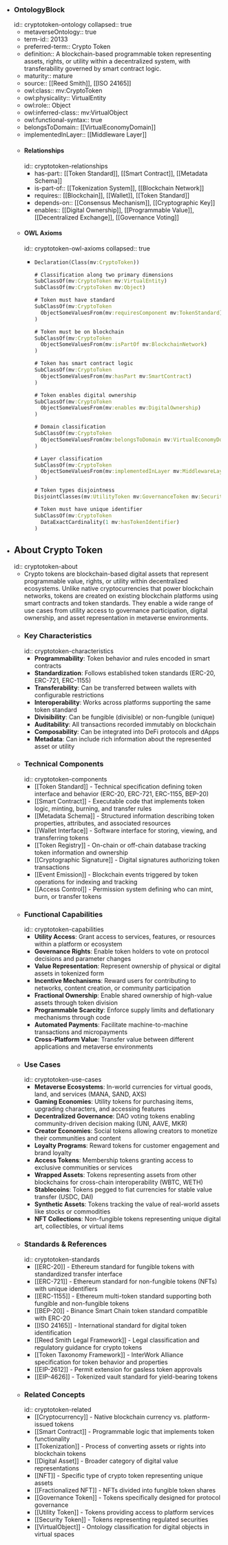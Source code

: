 - ### OntologyBlock
  id:: cryptotoken-ontology
  collapsed:: true
	- metaverseOntology:: true
	- term-id:: 20133
	- preferred-term:: Crypto Token
	- definition:: A blockchain-based programmable token representing assets, rights, or utility within a decentralized system, with transferability governed by smart contract logic.
	- maturity:: mature
	- source:: [[Reed Smith]], [[ISO 24165]]
	- owl:class:: mv:CryptoToken
	- owl:physicality:: VirtualEntity
	- owl:role:: Object
	- owl:inferred-class:: mv:VirtualObject
	- owl:functional-syntax:: true
	- belongsToDomain:: [[VirtualEconomyDomain]]
	- implementedInLayer:: [[Middleware Layer]]
	- #### Relationships
	  id:: cryptotoken-relationships
		- has-part:: [[Token Standard]], [[Smart Contract]], [[Metadata Schema]]
		- is-part-of:: [[Tokenization System]], [[Blockchain Network]]
		- requires:: [[Blockchain]], [[Wallet]], [[Token Standard]]
		- depends-on:: [[Consensus Mechanism]], [[Cryptographic Key]]
		- enables:: [[Digital Ownership]], [[Programmable Value]], [[Decentralized Exchange]], [[Governance Voting]]
	- #### OWL Axioms
	  id:: cryptotoken-owl-axioms
	  collapsed:: true
		- ```clojure
		  Declaration(Class(mv:CryptoToken))

		  # Classification along two primary dimensions
		  SubClassOf(mv:CryptoToken mv:VirtualEntity)
		  SubClassOf(mv:CryptoToken mv:Object)

		  # Token must have standard
		  SubClassOf(mv:CryptoToken
		    ObjectSomeValuesFrom(mv:requiresComponent mv:TokenStandard)
		  )

		  # Token must be on blockchain
		  SubClassOf(mv:CryptoToken
		    ObjectSomeValuesFrom(mv:isPartOf mv:BlockchainNetwork)
		  )

		  # Token has smart contract logic
		  SubClassOf(mv:CryptoToken
		    ObjectSomeValuesFrom(mv:hasPart mv:SmartContract)
		  )

		  # Token enables digital ownership
		  SubClassOf(mv:CryptoToken
		    ObjectSomeValuesFrom(mv:enables mv:DigitalOwnership)
		  )

		  # Domain classification
		  SubClassOf(mv:CryptoToken
		    ObjectSomeValuesFrom(mv:belongsToDomain mv:VirtualEconomyDomain)
		  )

		  # Layer classification
		  SubClassOf(mv:CryptoToken
		    ObjectSomeValuesFrom(mv:implementedInLayer mv:MiddlewareLayer)
		  )

		  # Token types disjointness
		  DisjointClasses(mv:UtilityToken mv:GovernanceToken mv:SecurityToken)

		  # Token must have unique identifier
		  SubClassOf(mv:CryptoToken
		    DataExactCardinality(1 mv:hasTokenIdentifier)
		  )
		  ```
- ## About Crypto Token
  id:: cryptotoken-about
	- Crypto tokens are blockchain-based digital assets that represent programmable value, rights, or utility within decentralized ecosystems. Unlike native cryptocurrencies that power blockchain networks, tokens are created on existing blockchain platforms using smart contracts and token standards. They enable a wide range of use cases from utility access to governance participation, digital ownership, and asset representation in metaverse environments.
	- ### Key Characteristics
	  id:: cryptotoken-characteristics
		- **Programmability**: Token behavior and rules encoded in smart contracts
		- **Standardization**: Follows established token standards (ERC-20, ERC-721, ERC-1155)
		- **Transferability**: Can be transferred between wallets with configurable restrictions
		- **Interoperability**: Works across platforms supporting the same token standard
		- **Divisibility**: Can be fungible (divisible) or non-fungible (unique)
		- **Auditability**: All transactions recorded immutably on blockchain
		- **Composability**: Can be integrated into DeFi protocols and dApps
		- **Metadata**: Can include rich information about the represented asset or utility
	- ### Technical Components
	  id:: cryptotoken-components
		- [[Token Standard]] - Technical specification defining token interface and behavior (ERC-20, ERC-721, ERC-1155, BEP-20)
		- [[Smart Contract]] - Executable code that implements token logic, minting, burning, and transfer rules
		- [[Metadata Schema]] - Structured information describing token properties, attributes, and associated resources
		- [[Wallet Interface]] - Software interface for storing, viewing, and transferring tokens
		- [[Token Registry]] - On-chain or off-chain database tracking token information and ownership
		- [[Cryptographic Signature]] - Digital signatures authorizing token transactions
		- [[Event Emission]] - Blockchain events triggered by token operations for indexing and tracking
		- [[Access Control]] - Permission system defining who can mint, burn, or transfer tokens
	- ### Functional Capabilities
	  id:: cryptotoken-capabilities
		- **Utility Access**: Grant access to services, features, or resources within a platform or ecosystem
		- **Governance Rights**: Enable token holders to vote on protocol decisions and parameter changes
		- **Value Representation**: Represent ownership of physical or digital assets in tokenized form
		- **Incentive Mechanisms**: Reward users for contributing to networks, content creation, or community participation
		- **Fractional Ownership**: Enable shared ownership of high-value assets through token division
		- **Programmable Scarcity**: Enforce supply limits and deflationary mechanisms through code
		- **Automated Payments**: Facilitate machine-to-machine transactions and micropayments
		- **Cross-Platform Value**: Transfer value between different applications and metaverse environments
	- ### Use Cases
	  id:: cryptotoken-use-cases
		- **Metaverse Ecosystems**: In-world currencies for virtual goods, land, and services (MANA, SAND, AXS)
		- **Gaming Economies**: Utility tokens for purchasing items, upgrading characters, and accessing features
		- **Decentralized Governance**: DAO voting tokens enabling community-driven decision making (UNI, AAVE, MKR)
		- **Creator Economies**: Social tokens allowing creators to monetize their communities and content
		- **Loyalty Programs**: Reward tokens for customer engagement and brand loyalty
		- **Access Tokens**: Membership tokens granting access to exclusive communities or services
		- **Wrapped Assets**: Tokens representing assets from other blockchains for cross-chain interoperability (WBTC, WETH)
		- **Stablecoins**: Tokens pegged to fiat currencies for stable value transfer (USDC, DAI)
		- **Synthetic Assets**: Tokens tracking the value of real-world assets like stocks or commodities
		- **NFT Collections**: Non-fungible tokens representing unique digital art, collectibles, or virtual items
	- ### Standards & References
	  id:: cryptotoken-standards
		- [[ERC-20]] - Ethereum standard for fungible tokens with standardized transfer interface
		- [[ERC-721]] - Ethereum standard for non-fungible tokens (NFTs) with unique identifiers
		- [[ERC-1155]] - Ethereum multi-token standard supporting both fungible and non-fungible tokens
		- [[BEP-20]] - Binance Smart Chain token standard compatible with ERC-20
		- [[ISO 24165]] - International standard for digital token identification
		- [[Reed Smith Legal Framework]] - Legal classification and regulatory guidance for crypto tokens
		- [[Token Taxonomy Framework]] - InterWork Alliance specification for token behavior and properties
		- [[EIP-2612]] - Permit extension for gasless token approvals
		- [[EIP-4626]] - Tokenized vault standard for yield-bearing tokens
	- ### Related Concepts
	  id:: cryptotoken-related
		- [[Cryptocurrency]] - Native blockchain currency vs. platform-issued tokens
		- [[Smart Contract]] - Programmable logic that implements token functionality
		- [[Tokenization]] - Process of converting assets or rights into blockchain tokens
		- [[Digital Asset]] - Broader category of digital value representations
		- [[NFT]] - Specific type of crypto token representing unique assets
		- [[Fractionalized NFT]] - NFTs divided into fungible token shares
		- [[Governance Token]] - Tokens specifically designed for protocol governance
		- [[Utility Token]] - Tokens providing access to platform services
		- [[Security Token]] - Tokens representing regulated securities
		- [[VirtualObject]] - Ontology classification for digital objects in virtual spaces
